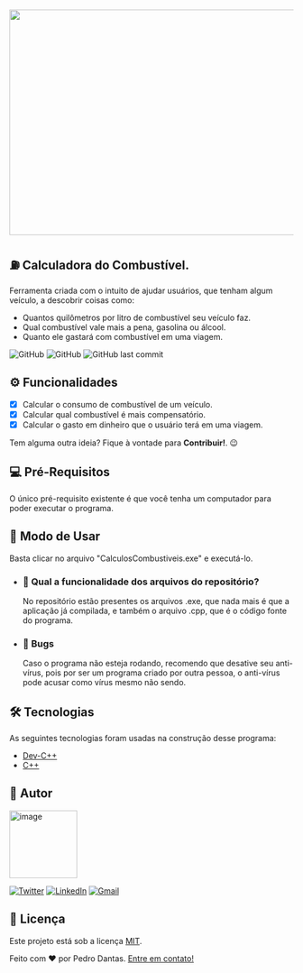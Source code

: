 <h1 align="center">
  <img src="http://complemento.veja.abril.com.br/economia/calculadora-combustivel/img/abre.jpg" width="730px" height="400px" />
  <title="Progressão Aritmética e Geométrica (PA e PG) />
</h1>

## ⛽ Calculadora do Combustível.

Ferramenta criada com o intuito de ajudar usuários, que tenham algum veículo, a descobrir coisas como: 

- Quantos quilômetros por litro de combustível seu veículo faz.
- Qual combustível vale mais a pena, gasolina ou álcool.
- Quanto ele gastará com combustível em uma viagem.

<img alt="GitHub" src="https://img.shields.io/github/license/Pedro0901/Progressoes?style=flat-square"> <img alt="GitHub" src="https://img.shields.io/github/followers/Pedro0901?style=flat-square"> <img alt="GitHub last commit" src="https://img.shields.io/github/last-commit/Pedro0901/Progressoes?style=flat-square">

## :gear: Funcionalidades

- [X] Calcular o consumo de combustível de um veículo.
- [X] Calcular qual combustível é mais compensatório.
- [X] Calcular o gasto em dinheiro que o usuário terá em uma viagem.

Tem alguma outra ideia? Fique à vontade para <b>Contribuir!</b>. 😉

## 💻 Pré-Requisitos

O único pré-requisito existente é que você tenha um computador para poder executar o programa.

## 📜 Modo de Usar

Basta clicar no arquivo "CalculosCombustiveis.exe" e executá-lo.

  * ### 🤔 Qual a funcionalidade dos arquivos do repositório?
    No repositório estão presentes os arquivos .exe, que nada mais é que a aplicação já compilada, e também o arquivo .cpp, que é o código fonte do programa.
   
  * ### 🐞 Bugs
    Caso o programa não esteja rodando, recomendo que desative seu anti-vírus, pois por ser um programa criado por outra pessoa, o anti-vírus pode acusar como vírus mesmo não sendo.
    
    
## :hammer_and_wrench: Tecnologias

As seguintes tecnologias foram usadas na construção desse programa:

- [Dev-C++](http://orwelldevcpp.blogspot.com/)
- [C++](http://www.cplusplus.org/)

## :superhero: Autor

<a href="https://www.github.com/Pedro0901/"><img src="https://avatars.githubusercontent.com/u/67847487?v=4" alt="image" height="120" width="120" />

[![Twitter](https://img.shields.io/badge/Twitter-1DA1F2?style=for-the-badge&logo=twitter&logoColor=white&link=https://twitter.com/oPedro0901)](https://twitter.com/oPedro0901)
[![LinkedIn](https://img.shields.io/badge/LinkedIn-0077B5?style=for-the-badge&logo=linkedin&logoColor=white&link=https://www.linkedin.com/in/pedro-paulo-dantas-costa/)](https://www.linkedin.com/in/pedro-paulo-dantas-costa/)
[![Gmail](https://img.shields.io/badge/Gmail-D14836?style=for-the-badge&logo=gmail&logoColor=white&link=mailto:0901dantaspedro@gmail.com)](mailto:0901dantaspedro@gmail.com)

## 📝 Licença

Este projeto está sob a licença [MIT](https://github.com/Pedro0901/Calculadora-do-Combustivel/blob/master/LICENSE.txt).

Feito com ❤️ por Pedro Dantas. [Entre em contato!](https://www.linkedin.com/in/pedro-paulo-dantas-costa/)

